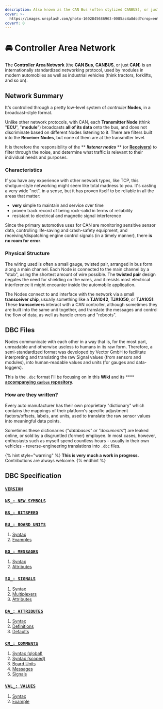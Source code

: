 ```yaml
---
description: Also known as the CAN Bus (often stylized CANBUS), or just CAN.
cover: >-
  https://images.unsplash.com/photo-1602845686963-0085ac4a8dcd?crop=entropy&cs=srgb&fm=jpg&ixid=MnwxOTcwMjR8MHwxfHNlYXJjaHwxfHxjYW5idXN8ZW58MHx8fHwxNjQ1NTI0MTY0&ixlib=rb-1.2.1&q=85
coverY: 0
---
```


# 🚘 Controller Area Network

The **Controller Area Network** (the **CAN Bus**, **CANBUS**, or just **CAN**) is an internationally standardized networking protocol, used by modules in modern automobiles as well as industrial vehicles (think tractors, forklifts, and so on).&#x20;

## Network Summary

It's controlled through a pretty low-level system of _controller_ **Nodes**, in a broadcast-style format.

Unlike other network protocols, with CAN, each **Transmitter Node** (think "**ECU**", "**module**") broadcasts **all of its data** onto the bus, and does not discriminate based on different Nodes listening to it. There are filters built into the **Receiver Nodes**, but none of them are at the transmitter level.&#x20;

It is therefore the responsibility of the ** **_**listener nodes**_** ** (or [**Receivers**](dbc/signals.md#breakdown-of-terms-and-types)) to filter through the noise, and determine what traffic is relevant to their individual needs and purposes.&#x20;

### Characteristics

If you have any experience with other network types, like TCP, this shotgun-style networking might seem like total madness to you.  It's casting a very wide "net", in a sense, but it has proven itself to be reliable in all the areas that matter:

* **very** simple to maintain and service over time
* proven track record of being rock-solid in terms of reliability
* resistant to electrical and magnetic signal interference

Since the primary automotive uses for CAN are monitoring sensitive sensor data, controlling life-saving and crash-safety equipment, and receiving/dispatching engine control signals (in a timely manner), there **is no room for error**.&#x20;

### Physical Structure

The wiring used is often a small gauge, twisted pair, arranged in bus form along a main channel. Each Node is connected to the main channel by a "stub", using the shortest amount of wire possible. The **twisted pair** design negates the need for shielding on the wires, and it resists most electrical interference it might encounter inside the automobile application.

The Nodes connect to and interface with the network via a small **transceiver chip**, usually something like a **TJA1042**, **TJA1050**, or **TJA1051**. These **transceivers** interact with a CAN controller, although sometimes they are built into the same unit together, and translate the messages and control the flow of data, as well as handle errors and "reboots".

## DBC Files

Nodes communicate with each other in a way that is, for the most part, unreadable and otherwise useless to humans in its raw form. Therefore, a semi-standardized format was developed by Vector GmbH to facilitate interpreting and translating the raw Signal values (from sensors and modules), into human-readable values and units (for gauges and data-loggers).

This is the `.dbc` format I'll be focusing on in this **Wiki** and its **** [**accompanying `canbus` repository**](https://github.com/nberlette/canbus)**.**

### How are they written?

Every auto manufacturer has their own proprietary "dictionary" which contains the mappings of their platform's specific adjustment factors/offsets, labels, and units, used to translate the raw sensor values into meaningful data points.

Sometimes these dictionaries (_"databases" or "documents"_) are leaked online, or sold by a disgruntled (former) employee. In most cases, however, enthusiasts such as myself spend countless hours - usually in their own vehicles - reverse-engineering translations into `.dbc` files.

{% hint style="warning" %}
**This is very much a work in progress.** Contributions are always welcome.
{% endhint %}

## DBC Specification

### [ **`VERSION`** ](broken-reference)

### [ **`NS_: NEW SYMBOLS`** ](dbc/new-symbols.md)

### [ **`BS_: BITSPEED`** ](dbc/new-symbols.md)

### [ **`BU_: BOARD UNITS`** ](dbc/board-units.md)

1. [Syntax](dbc/board-units.md#syntax)
2. [Examples](dbc/board-units.md#examples)

### [ **`BO_: MESSAGES`** ](dbc/messages.md)

1. [Syntax](dbc/messages.md#syntax)
2. [Attributes](dbc/messages.md#attributes)

### [ **`SG_: SIGNALS`** ](dbc/signals.md)

1. [Syntax](dbc/signals.md#syntax)
2. [Multiplexers](dbc/signals.md#multiplexers)
3. [Attributes](dbc/signals.md#attributes)

### [ **`BA_: ATTRIBUTES`** ](dbc/attributes.md)

1. [Syntax](dbc/attributes.md#syntax)
2. [Definitions](dbc/attributes.md#attribute-definitions-ba\_def\_)
3. [Defaults](dbc/attributes.md#attribute-defaults-ba\_def\_def\_)

### [ `CM_: COMMENTS` ](dbc/comments.md)

1. [Syntax (global)](dbc/comments.md#syntax-global)
2. [Syntax (scoped)](dbc/comments.md#syntax-scoped)
3. [Board Units](dbc/comments.md#board-unit)
4. [Messages](dbc/comments.md#message)
5. [Signals](dbc/comments.md#signal)

### [ **`VAL_: VALUES`** ](dbc/values.md)

1. [Syntax](dbc/values.md#syntax)
2. [Example](dbc/values.md#examples)
